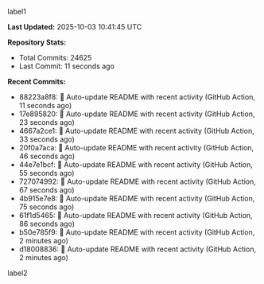 
label1 
<!-- ACTIVITY_START -->
**Last Updated:** 2025-10-03 10:41:45 UTC

**Repository Stats:**
- Total Commits: 24625
- Last Commit: 11 seconds ago

**Recent Commits:**
- 88223a8f8: 🤖 Auto-update README with recent activity (GitHub Action, 11 seconds ago)
- 17e895820: 🤖 Auto-update README with recent activity (GitHub Action, 23 seconds ago)
- 4667a2ce1: 🤖 Auto-update README with recent activity (GitHub Action, 33 seconds ago)
- 20f0a7aca: 🤖 Auto-update README with recent activity (GitHub Action, 46 seconds ago)
- 44e7e1bcf: 🤖 Auto-update README with recent activity (GitHub Action, 55 seconds ago)
- 727074992: 🤖 Auto-update README with recent activity (GitHub Action, 67 seconds ago)
- 4b915e7e8: 🤖 Auto-update README with recent activity (GitHub Action, 75 seconds ago)
- 61f1d5465: 🤖 Auto-update README with recent activity (GitHub Action, 86 seconds ago)
- b50e785f9: 🤖 Auto-update README with recent activity (GitHub Action, 2 minutes ago)
- d18008836: 🤖 Auto-update README with recent activity (GitHub Action, 2 minutes ago)
<!-- ACTIVITY_END -->

label2
